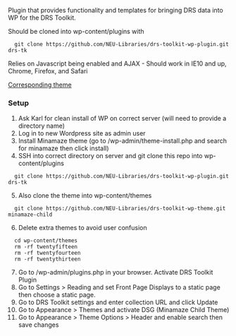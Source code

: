 Plugin that provides functionality and templates for bringing DRS data into WP for the DRS Toolkit.

Should be cloned into wp-content/plugins with
```
  git clone https://github.com/NEU-Libraries/drs-toolkit-wp-plugin.git drs-tk
```
Relies on Javascript being enabled and AJAX - Should work in IE10 and up, Chrome, Firefox, and Safari

[Corresponding theme](https://github.com/NEU-Libraries/drs-toolkit-wp-theme)

### Setup

1. Ask Karl for clean install of WP on correct server (will need to provide a directory name)
2. Log in to new Wordpress site as admin user
3. Install Minamaze theme (go to /wp-admin/theme-install.php and search for minamaze then click install)
4. SSH into correct directory on server and git clone this repo into wp-content/plugins
  ```
    git clone https://github.com/NEU-Libraries/drs-toolkit-wp-plugin.git drs-tk
  ```
5. Also clone the theme into wp-content/themes
  ```
    git clone https://github.com/NEU-Libraries/drs-toolkit-wp-theme.git minamaze-child
  ```
6. Delete extra themes to avoid user confusion
  ```
    cd wp-content/themes
    rm -rf twentyfifteen
    rm -rf twentyfourteen
    rm -rf twentythirteen
  ```
7. Go to /wp-admin/plugins.php in your browser. Activate DRS Toolkit Plugin
8. Go to Settings > Reading and set Front Page Displays to a static page then choose a static page.
9. Go to DRS Toolkit settings and enter collection URL and click Update
10. Go to Appearance > Themes and activate DSG (Minamaze Child Theme)
11. Go to Appearance > Theme Options > Header and enable search then save changes
